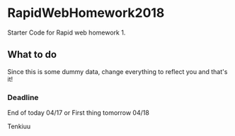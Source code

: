 # RapidWebHomework2018

Starter Code for Rapid web homework 1.

## What to do

Since this is some dummy data, change everything to reflect you and that's it!

### Deadline
End of today 04/17 or First thing tomorrow 04/18

Tenkiuu

